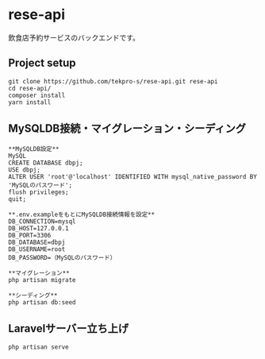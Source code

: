 # rese-api

飲食店予約サービスのバックエンドです。

## Project setup
```
git clone https://github.com/tekpro-s/rese-api.git rese-api
cd rese-api/
composer install
yarn install
```
## MySQLDB接続・マイグレーション・シーディング
```
**MySQLDB設定**
MySQL
CREATE DATABASE dbpj;
USE dbpj;
ALTER USER 'root'@'localhost' IDENTIFIED WITH mysql_native_password BY 'MySQLのパスワード';
flush privileges;
quit;

**.env.exampleをもとにMySQLDB接続情報を設定**
DB_CONNECTION=mysql
DB_HOST=127.0.0.1
DB_PORT=3306
DB_DATABASE=dbpj
DB_USERNAME=root
DB_PASSWORD=（MySQLのパスワード）

**マイグレーション**
php artisan migrate

**シーディング**
php artisan db:seed
```


## Laravelサーバー立ち上げ
```
php artisan serve
```

